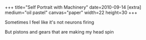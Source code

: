 +++
title="Self Portrait with Machinery"
date=2010-09-14
[extra]
medium="oil pastel"
canvas="paper"
width=22
height=30
+++

Sometimes I feel like it's not neurons firing

But pistons and gears that are making my head spin
